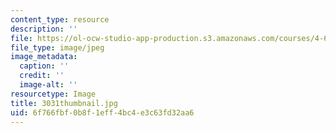 ```yaml
---
content_type: resource
description: ''
file: https://ol-ocw-studio-app-production.s3.amazonaws.com/courses/4-614-religious-architecture-and-islamic-cultures-fall-2002/6f766fbf0b8f1eff4bc4e3c63fd32aa6_3031thumbnail.jpg
file_type: image/jpeg
image_metadata:
  caption: ''
  credit: ''
  image-alt: ''
resourcetype: Image
title: 3031thumbnail.jpg
uid: 6f766fbf-0b8f-1eff-4bc4-e3c63fd32aa6
---
```

